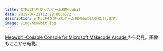 ```yaml
---
title: STM32F4を使ったゲーム機Meowbit
date: 2019-04-21T12:28:06.667Z
description: STM32F4を使ったゲーム機Meowbitを紹介します。
image: /img/meowbit.jpg
---
```

[Meowbit -Codable Console for Microsoft Makecode Arcade](https://www.kittenbot.cc/products/meowbit-codable-console-for-microsoft-makecode-arcade)から発見。画像もここから転載。

